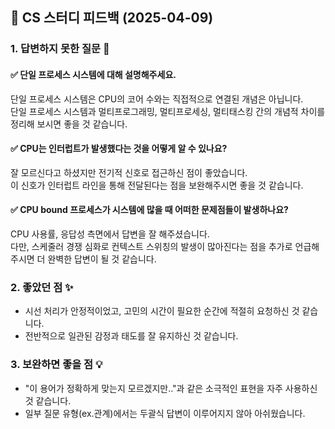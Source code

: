 ## 📌 CS 스터디 피드백 (2025-04-09)

### 1. 답변하지 못한 질문 📝

#### ✅ 단일 프로세스 시스템에 대해 설명해주세요.
단일 프로세스 시스템은 CPU의 코어 수와는 직접적으로 연결된 개념은 아닙니다.  
단일 프로세스 시스템과 멀티프로그래밍, 멀티프로세싱, 멀티태스킹 간의 개념적 차이를 정리해 보시면 좋을 것 같습니다.

#### ✅ CPU는 인터럽트가 발생했다는 것을 어떻게 알 수 있나요?
잘 모르신다고 하셨지만 전기적 신호로 접근하신 점이 좋았습니다.  
이 신호가 인터럽트 라인을 통해 전달된다는 점을 보완해주시면 좋을 것 같습니다.

#### ✅ CPU bound 프로세스가 시스템에 많을 때 어떠한 문제점들이 발생하나요?
CPU 사용률, 응답성 측면에서 답변을 잘 해주셨습니다.  
다만, 스케줄러 경쟁 심화로 컨텍스트 스위칭의 발생이 많아진다는 점을 추가로 언급해주시면 더 완벽한 답변이 될 것 같습니다.

### 2. 좋았던 점 ✨
- 시선 처리가 안정적이었고, 고민의 시간이 필요한 순간에 적절히 요청하신 것 같습니다.
- 전반적으로 일관된 감정과 태도를 잘 유지하신 것 같습니다.

### 3. 보완하면 좋을 점 💡
- "이 용어가 정확하게 맞는지 모르겠지만.."과 같은 소극적인 표현을 자주 사용하신 것 같습니다.
- 일부 질문 유형(ex.관계)에서는 두괄식 답변이 이루어지지 않아 아쉬웠습니다.
